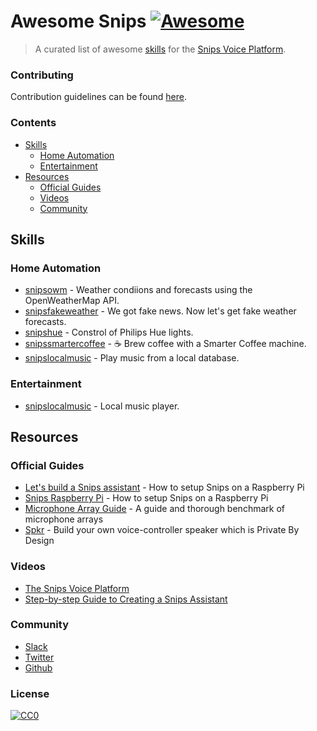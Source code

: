 # Awesome Snips [![Awesome](https://cdn.rawgit.com/sindresorhus/awesome/d7305f38d29fed78fa85652e3a63e154dd8e8829/media/badge.svg)](https://github.com/sindresorhus/awesome)

> A curated list of awesome [skills](#skills) for the [Snips Voice Platform](https://www.snips.ai/).

### Contributing

Contribution guidelines can be found [here](/CONTRIBUTING.md).

### Contents

- [Skills](#skills)
  - [Home Automation](#home-automation)
  - [Entertainment](#entertainment)
- [Resources](#resources)
  - [Official Guides](#official-guides)
  - [Videos](#videos)
  - [Community](#community)

## Skills

### Home Automation

- [snipsowm](https://github.com/snipsco/snips-skill-owm) - Weather condiions and forecasts using the OpenWeatherMap API.
- [snipsfakeweather](https://github.com/snipsco/snips-skill-fakeweather) - We got fake news. Now let's get fake weather forecasts.
- [snipshue](https://github.com/snipsco/snips-skill-hue) - Constrol of Philips Hue lights.
- [snipssmartercoffee](https://github.com/snipsco/snips-skill-smartercoffee) - :coffee: Brew coffee with a Smarter Coffee machine.
- [snipslocalmusic](https://github.com/snipsco/snips-skill-localmusic) - Play music from a local database.

### Entertainment

- [snipslocalmusic](https://github.com/snipsco/snips-skill-localmusic) - Local music player.

## Resources

### Official Guides

- [Let's build a Snips assistant](https://github.com/snipsco/snips-assistant-bootstrap) - How to setup Snips on a Raspberry Pi
- [Snips Raspberry Pi](https://github.com/snipsco/snips-skill-weather) - How to setup Snips on a Raspberry Pi
- [Microphone Array Guide](https://github.com/snipsco/snips-skill-weather) - A guide and thorough benchmark of microphone arrays
- [Spkr](https://github.com/snipsco/snips-skill-weather) - Build your own voice-controller speaker which is Private By Design

### Videos

- [The Snips Voice Platform](https://www.snips.ai)
- [Step-by-step Guide to Creating a Snips Assistant](https://www.snips.ai)

### Community

- [Slack](https://snipslabs.herokuapp.com/)
- [Twitter](https://twitter.com/snips)
- [Github](https://github.com/snipsco/)

### License

[![CC0](http://mirrors.creativecommons.org/presskit/buttons/88x31/svg/cc-zero.svg)](https://creativecommons.org/publicdomain/zero/1.0/)
